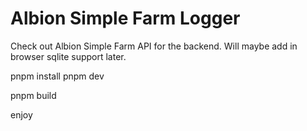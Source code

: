 # Albion Simple Farm Logger

Check out Albion Simple Farm API for the backend.
Will maybe add in browser sqlite support later.

pnpm install
pnpm dev

pnpm build

enjoy
